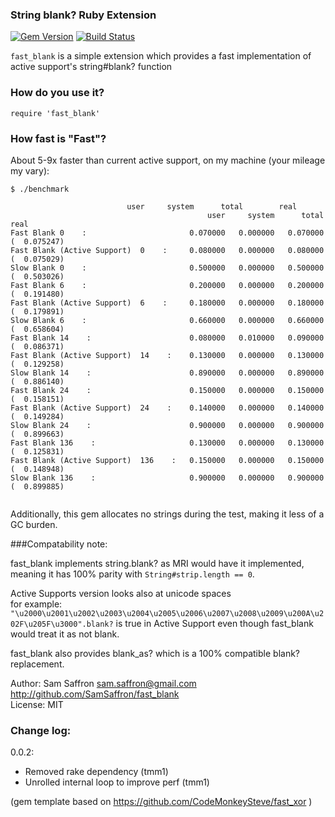 ### String blank? Ruby Extension

[![Gem Version](https://badge.fury.io/rb/fast_blank.png)](http://badge.fury.io/rb/fast_blank) [![Build Status](https://travis-ci.org/SamSaffron/fast_blank.png?branch=master)](https://travis-ci.org/SamSaffron/fast_blank)

`fast_blank` is a simple extension which provides a fast implementation of active support's string#blank? function

### How do you use it?

    require 'fast_blank'

### How fast is "Fast"?


About 5-9x faster than current active support, on my machine (your mileage my vary):

    $ ./benchmark

```
                          user     system      total        real
                                            user     system      total        real
Fast Blank 0    :                       0.070000   0.000000   0.070000 (  0.075247)
Fast Blank (Active Support)  0    :     0.080000   0.000000   0.080000 (  0.075029)
Slow Blank 0    :                       0.500000   0.000000   0.500000 (  0.503026)
Fast Blank 6    :                       0.200000   0.000000   0.200000 (  0.191480)
Fast Blank (Active Support)  6    :     0.180000   0.000000   0.180000 (  0.179891)
Slow Blank 6    :                       0.660000   0.000000   0.660000 (  0.658604)
Fast Blank 14    :                      0.080000   0.010000   0.090000 (  0.086371)
Fast Blank (Active Support)  14    :    0.130000   0.000000   0.130000 (  0.129258)
Slow Blank 14    :                      0.890000   0.000000   0.890000 (  0.886140)
Fast Blank 24    :                      0.150000   0.000000   0.150000 (  0.158151)
Fast Blank (Active Support)  24    :    0.140000   0.000000   0.140000 (  0.149284)
Slow Blank 24    :                      0.900000   0.000000   0.900000 (  0.899663)
Fast Blank 136    :                     0.130000   0.000000   0.130000 (  0.125831)
Fast Blank (Active Support)  136    :   0.150000   0.000000   0.150000 (  0.148948)
Slow Blank 136    :                     0.900000   0.000000   0.900000 (  0.899885)


```


Additionally, this gem allocates no strings during the test, making it less of a GC burden.


###Compatability note:

fast_blank implements string.blank? as MRI would have it implemented, meaning it has 100% parity with `String#strip.length == 0`.


Active Supports version looks also at unicode spaces  
for example: `"\u2000\u2001\u2002\u2003\u2004\u2005\u2006\u2007\u2008\u2009\u200A\u202F\u205F\u3000".blank?` is true in Active Support even though fast_blank would treat it as not blank.

fast_blank also provides blank_as? which is a 100% compatible blank? replacement.

Author: Sam Saffron sam.saffron@gmail.com  
http://github.com/SamSaffron/fast_blank    
License: MIT  

### Change log:

0.0.2:
  - Removed rake dependency (tmm1)
  - Unrolled internal loop to improve perf (tmm1)

(gem template based on https://github.com/CodeMonkeySteve/fast_xor )
